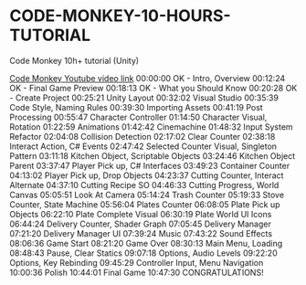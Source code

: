 # CODE-MONKEY-10-HOURS-TUTORIAL
Code Monkey 10h+ tutorial (Unity)

[Code Monkey Youtube video link](https://www.youtube.com/watch?v=AmGSEH7QcDg)
00:00:00 OK - Intro, Overview
00:12:24 OK - Final Game Preview
00:18:13 OK - What you Should Know
00:20:28 OK - Create Project
00:25:21 Unity Layout
00:32:02 Visual Studio
00:35:39 Code Style, Naming Rules
00:39:30 Importing Assets
00:41:19 Post Processing
00:55:47 Character Controller
01:14:50 Character Visual, Rotation
01:22:59 Animations
01:42:42 Cinemachine
01:48:32 Input System Refactor
02:04:08 Collision Detection
02:17:02 Clear Counter
02:38:18 Interact Action, C# Events
02:47:42 Selected Counter Visual, Singleton Pattern
03:11:18 Kitchen Object, Scriptable Objects
03:24:46 Kitchen Object Parent
03:37:47 Player Pick up, C# Interfaces
03:49:23 Container Counter
04:13:02 Player Pick up, Drop Objects
04:23:37 Cutting Counter, Interact Alternate
04:37:10 Cutting Recipe SO
04:46:33 Cutting Progress, World Canvas
05:05:51 Look At Camera
05:14:24 Trash Counter
05:19:33 Stove Counter, State Machine
05:56:04 Plates Counter
06:08:05 Plate Pick up Objects
06:22:10 Plate Complete Visual
06:30:19 Plate World UI Icons
06:44:24 Delivery Counter, Shader Graph
07:05:45 Delivery Manager
07:21:20 Delivery Manager UI
07:39:24 Music
07:43:22 Sound Effects
08:06:36 Game Start
08:21:20 Game Over
08:30:13 Main Menu, Loading
08:48:43 Pause, Clear Statics
09:07:18 Options, Audio Levels
09:22:20 Options, Key Rebinding
09:45:29 Controller Input, Menu Navigation
10:00:36 Polish
10:44:01 Final Game
10:47:30 CONGRATULATIONS!